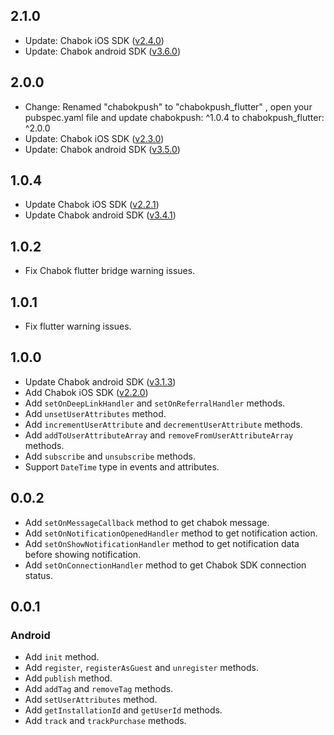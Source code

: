 ## 2.1.0
- Update: Chabok iOS SDK ([v2.4.0](https://github.com/chabok-io/chabok-client-ios/releases/tag/v2.4.0))
- Update: Chabok android SDK ([v3.6.0](https://github.com/chabok-io/chabok-client-android/releases/tag/v3.6.0))

## 2.0.0
- Change: Renamed "chabokpush" to "chabokpush_flutter" , open your pubspec.yaml file and update chabokpush: ^1.0.4 to chabokpush_flutter: ^2.0.0
- Update: Chabok iOS SDK ([v2.3.0](https://github.com/chabok-io/chabok-client-ios/releases/tag/v2.3.0))
- Update: Chabok android SDK ([v3.5.0](https://github.com/chabok-io/chabok-client-android/releases/tag/v3.5.0))

## 1.0.4
- Update Chabok iOS SDK ([v2.2.1](https://github.com/chabok-io/chabok-client-ios/releases/tag/v2.2.1))
- Update Chabok android SDK ([v3.4.1](https://github.com/chabok-io/chabok-client-android/releases/tag/v3.4.1))

## 1.0.2
- Fix Chabok flutter bridge warning issues.

## 1.0.1
- Fix flutter warning issues.

## 1.0.0
- Update Chabok android SDK ([v3.1.3](https://github.com/chabok-io/chabok-client-android/releases/tag/v3.1.3))
- Add Chabok iOS SDK ([v2.2.0](https://github.com/chabok-io/chabok-client-ios/releases/tag/v2.2.0))
- Add `setOnDeepLinkHandler` and `setOnReferralHandler` methods.
- Add `unsetUserAttributes` method.
- Add `incrementUserAttribute` and `decrementUserAttribute` methods.
- Add `addToUserAttributeArray` and `removeFromUserAttributeArray` methods.
- Add `subscribe` and `unsubscribe` methods.
- Support `DateTime` type in events and attributes.

## 0.0.2
- Add `setOnMessageCallback` method to get chabok message.
- Add `setOnNotificationOpenedHandler` method to get notification action.
- Add `setOnShowNotificationHandler` method to get notification data before showing notification. 
- Add `setOnConnectionHandler` method to get Chabok SDK connection status.

## 0.0.1

### Android

- Add `init` method. 
- Add `register`, `registerAsGuest` and `unregister` methods.
- Add `publish` method.
- Add `addTag` and `removeTag` methods.
- Add `setUserAttributes` method.
- Add `getInstallationId` and `getUserId` methods.
- Add `track` and `trackPurchase` methods.
